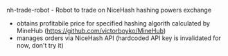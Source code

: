 nh-trade-robot - Robot to trade on NiceHash hashing powers exchange

- obtains profitabile price for specified hashing algorith calculated by MineHub (https://github.com/victorboyko/MineHub)
- manages orders via NiceHash API (hardcoded API key is invalidated for now, don't try it)
